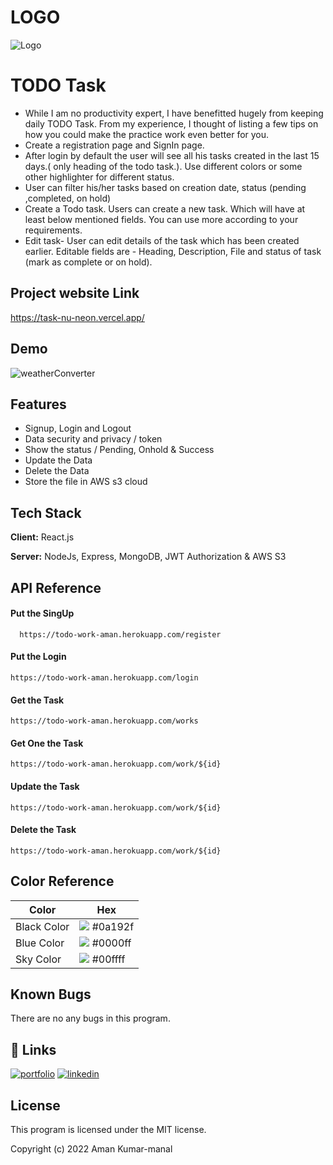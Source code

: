 
# LOGO

![Logo](https://www.linkpicture.com/q/aaaa.png)


# TODO Task

* While I am no productivity expert, I have benefitted hugely from keeping daily TODO Task. From my experience, I thought of listing a few tips on how you could make the practice work even better for you.
* Create a registration page and SignIn page.
* After login by default the user will see all his tasks created in the last 15 days.( only
  heading of the todo task.). Use different colors or some other highlighter for different
  status.
* User can filter his/her tasks based on creation date, status (pending ,completed, on hold)
* Create a Todo task. Users can create a new task. Which will have at least below
  mentioned fields. You can use more according to your requirements.
* Edit task- User can edit details of the task which has been created earlier. Editable fields
  are - Heading, Description, File and status of task (mark as complete or on hold).


## Project website Link
https://task-nu-neon.vercel.app/
## Demo

![weatherConverter](https://media.giphy.com/media/GIfHrFk2pkV38CSpr6/giphy.gif)




## Features

- Signup, Login and Logout
- Data security and privacy / token
- Show the status  / Pending, Onhold & Success 
- Update the Data
- Delete the Data
- Store the file in AWS s3 cloud





## Tech Stack

**Client:** React.js

**Server:** NodeJs, Express, MongoDB, JWT Authorization & AWS S3 


## API Reference

#### Put the SingUp 

```http
  https://todo-work-aman.herokuapp.com/register
```

#### Put the Login

```http
https://todo-work-aman.herokuapp.com/login
```

#### Get the Task

```http
https://todo-work-aman.herokuapp.com/works
```

#### Get One the Task

```http
https://todo-work-aman.herokuapp.com/work/${id}
```


#### Update the Task

```http
https://todo-work-aman.herokuapp.com/work/${id}
```



#### Delete the Task

```http
https://todo-work-aman.herokuapp.com/work/${id}
```



## Color Reference

| Color             | Hex                                                                |
| ----------------- | ------------------------------------------------------------------ |
| Black Color | ![](https://via.placeholder.com/10/0a192f?text=+) #0a192f |
| Blue Color | ![](https://via.placeholder.com/10/0000ff?text=+) #0000ff |
| Sky Color | ![](https://via.placeholder.com/10/00ffff?text=+) #00ffff |


## Known Bugs

There are no any bugs in this program.
## 🔗 Links
[![portfolio](https://img.shields.io/badge/my_portfolio-000?style=for-the-badge&logo=ko-fi&logoColor=white)](https://responsive-resume-aman-kr-mandal.netlify.app/)
[![linkedin](https://img.shields.io/badge/linkedin-0A66C2?style=for-the-badge&logo=linkedin&logoColor=white)](https://www.linkedin.com/in/aman-mandal-3709/)


## License

This program is licensed under the MIT license.

Copyright (c) 2022 Aman Kumar-manal
